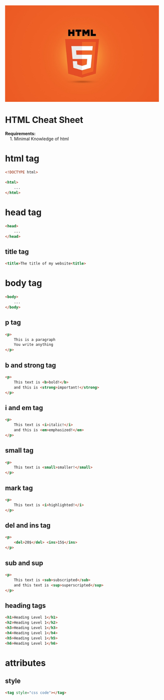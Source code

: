 ![HTML Logo](html.jpg)

# **HTML Cheat Sheet**

**Requirements:**  
&nbsp;&nbsp;&nbsp;&nbsp;1. Minimal Knowledge of html

# html tag

```html
<!DOCTYPE html>

<html>
	...
</html>
```

# head tag

```html
<head>
	...
</head>
```

## title tag

```html
<title>The title of my website<title>
```

# body tag

```html
<body>
	...
</body>
```

## p tag

```html
<p>
	This is a paragraph
	You write anything
</p>
```

## b and strong tag

```html
<p>
	This text is <b>bold!</b>
	and this is <strong>important!</strong>
</p>
```

## i and em tag

```html
<p>
	This text is <i>italic!</i>
	and this is <em>emphasized!</em>
</p>
```

## small tag

```html
<p>
	This text is <small>smaller!</small>
</p>
```

## mark tag

```html
<p>
	This text is <i>highlighted!</i>
</p>
```

## del and ins tag

```html
<p>
	<del>20$</del> <ins>15$</ins>
</p>
```

## sub and sup

```html
<p>
	This text is <sub>subscripted</sub>
	and this text is <sup>superscripted</sup>
</p>
```

## heading tags

```html
<h1>Heading Level 1</h1>
<h2>Heading Level 1</h2>
<h3>Heading Level 1</h3>
<h4>Heading Level 1</h4>
<h5>Heading Level 1</h5>
<h6>Heading Level 1</h6>
```

# attributes

## style

```html
<tag style="css code"></tag>
```
